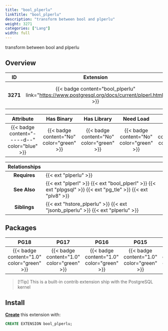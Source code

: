 ```yaml
---
title: "bool_plperlu"
linkTitle: "bool_plperlu"
description: "transform between bool and plperlu"
weight: 3271
categories: ["Lang"]
width: full
---
```


transform between bool and plperlu

## Overview

|    ID    | Extension |  Package   | Version |        Category        |           License            |       Language       |
|:--------:|:---------:|:----------:|:-------:|:----------------------:|:----------------------------:|:--------------------:|
| **3271** | {{< badge content="bool_plperlu" link="https://www.postgresql.org/docs/current/plperl.html" >}} | {{< ext "bool_plperlu" "plperlu" >}} | `1.0` | {{< category "LANG" >}} | {{< license "PostgreSQL" >}} | {{< language "C" >}} |


|  Attribute | Has Binary | Has Library | Need Load | Has DDL | Relocatable | Trusted |
|:----------:|:----------:|:-----------:|:---------:|:-------:|:-----------:|:-------:|
| {{< badge content="-----d--" color="blue" >}} | {{< badge content="No" color="green" >}} | {{< badge content="No" color="green" >}} | {{< badge content="No" color="green" >}} | {{< badge content="Yes" color="green" >}} | {{< badge content="no" color="red" >}} | {{< badge content="no" color="red" >}} |


| **Relationships** |   |
|:-----------------:|:----|
|   **Requires**    | {{< ext "plperlu" >}} |
|   **See Also**    | {{< ext "plperl" >}} {{< ext "bool_plperl" >}} {{< ext "plpgsql" >}} {{< ext "pg_tle" >}} {{< ext "plv8" >}} |
|    **Siblings**   | {{< ext "hstore_plperlu" >}} {{< ext "jsonb_plperlu" >}} {{< ext "plperlu" >}} |


## Packages

| **PG18** | **PG17** | **PG16** | **PG15** | **PG14** |
|:--------:|:--------:|:--------:|:--------:|:--------:|
| {{< badge content="1.0" color="green" >}} | {{< badge content="1.0" color="green" >}} | {{< badge content="1.0" color="green" >}} | {{< badge content="1.0" color="green" >}} | {{< badge content="1.0" color="green" >}} |

> [!Tip] This is a built-in contrib extension ship with the PostgreSQL kernel


## Install

[**Create**](https://ext.pgsty.com/usage/create) this extension with:

```sql
CREATE EXTENSION bool_plperlu;
```
